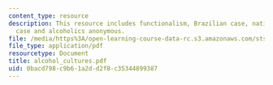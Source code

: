 ```yaml
---
content_type: resource
description: This resource includes functionalism, Brazilian case, native American
  case and alcoholics anonymous.
file: /media/https%3A/open-learning-course-data-rc.s3.amazonaws.com/sts-062j-drugs-politics-and-culture-spring-2006/0bacd798c9b61a2dd2f8c35344899387_alcohol_cultures.pdf
file_type: application/pdf
resourcetype: Document
title: alcohol_cultures.pdf
uid: 0bacd798-c9b6-1a2d-d2f8-c35344899387
---
```

